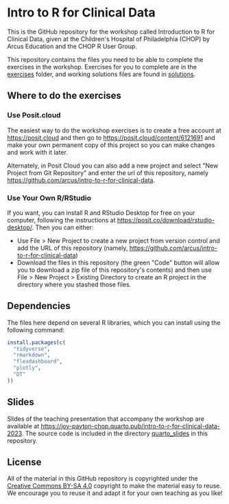 # Intro to R for Clinical Data

This is the GitHub repository for the workshop called Introduction to R for Clinical Data, given at the Children's Hospital of Philadelphia (CHOP) by Arcus Education and the CHOP R User Group.  

This repository contains the files you need to be able to complete the exercises in the workshop.  Exercises for you to complete are in the [exercises](exercises) folder, and working solutions files are found in [solutions](solutions).

## Where to do the exercises

### Use Posit.cloud

The easiest way to do the workshop exercises is to create a free account at <https://posit.cloud> and then go to <https://posit.cloud/content/6121691> and make your own permanent copy of this project so you can make changes and work with it later.

Alternately, in Posit Cloud you can also add a new project and select "New Project from Git Repository" and enter the url of this repository, namely <https://github.com/arcus/intro-to-r-for-clinical-data>.

### Use Your Own R/RStudio

If you want, you can install R and RStudio Desktop for free on your computer, following the instructions at <https://posit.co/download/rstudio-desktop/>.  Then you can either:

* Use File > New Project to create a new project from version control and add the URL of this repository (namely, <https://github.com/arcus/intro-to-r-for-clinical-data>)
* Download the files in this repository (the green "Code" button will allow you to download a zip file of this repository's contents) and then use File > New Project > Existing Directory to create an R project in the directory where you stashed those files.

## Dependencies

The files here depend on several R libraries, which you can install using the following command:

```r
install.packages(c(
  "tidyverse",
  "rmarkdown",
  "flexdashboard",
  "plotly",
  "DT"
))
```

## Slides

Slides of the teaching presentation that accompany the workshop are available at <https://joy-payton-chop.quarto.pub/intro-to-r-for-clinical-data-2023>.  The source code is included in the directory [quarto_slides](quarto_slides) in this repository.

## License

All of the material in this GitHub repository is copyrighted under the [Creative Commons BY-SA 4.0](https://creativecommons.org/licenses/by-sa/4.0/) copyright to make the material easy to reuse. We encourage you to reuse it and adapt it for your own teaching as you like!
